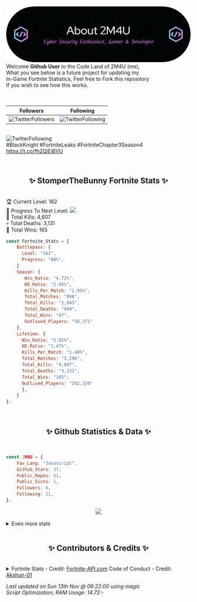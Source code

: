 
  ![Header](./src/github-banner.png)
  <br>
  Welcome **Github User** to the Code Land of 2M4U (me),<br>
  What you see below is a future project for updating my<br>
  In-Game Fortnite Statistics, Feel free to Fork this repository<br>
  If you wish to see how this works.
  <br><br>
  <br>
  
  | Followers  | Following |
  | ---------- |:---------:|
  | ![TwitterFollowers](https://img.shields.io/badge/Twitter%20Followers-80-blue)  | ![TwitterFollowing](https://img.shields.io/badge/Twitter%20Following-231-blue)  |


  <br>![TwitterFollowing](https://img.shields.io/badge/Latest%20Tweet--blue)<br>
  #BlackKnight #FortniteLeaks #FortniteChapter3Season4 https://t.co/fh2QlEiBVU
   
  <br><h2 align="center"> ✨ StomperTheBunny Fortnite Stats ✨</h2><br>
  🏆 Current Level: 162<br>
  🎉 Progress To Next Level: ![](https://geps.dev/progress/80)<br>
  🎯 Total Kills: 4,607<br>
  💀 Total Deaths: 3,131<br>
  👑 Total Wins: 165<br>

```js
const Fortnite_Stats = {
    Battlepass: {
      Level: "162",
      Progress: "80%",    
    }
    Season: { 
       Win_Ratio: "4.72%",
       KD_Ratio: "2.05%",
       Kills_Per_Match: "1.95%",
       Total_Matches: "996",
       Total_Kills: "1,943",
       Total_Deaths: "949",
       Total_Wins: "47",
       Outlived_Players: "58,371"
    },
    Lifetime: {
      Win_Ratio: "5.01%",
      KD_Ratio: "1.47%",
      Kills_Per_Match: "1.40%",
      Total_Matches: "3,296",
      Total_Kills: "4,607",
      Total_Deaths: "3,131",
      Total_Wins: "165",
      Outlived_Players: "202,320"
      },
    }
}; 
```


<br><h2 align="center"> ✨ Github Statistics & Data ✨</h2><br>

```js
const 2M4U = {
    Fav_Lang: "Javascript",
    Github_Stars: 37,
    Public_Repos: 61,
    Public_Gists: 1,
    Followers: 8,
    Following: 21,
}; 
```

<p align="center">
<img src="https://github-readme-streak-stats.herokuapp.com/?user=2M4U&theme=tokyonight">
</p>
<details>
  <summary>
      Even more stats
  </summary>
  <p align="center">
    <img src="https://github-profile-trophy.vercel.app/?username=2M4U&theme=dracula">
    <img src="https://github-readme-stats.vercel.app/api?username=2M4U&theme=tokyonight&count_private=true&show_icons=true&include_all_commits=true">
  </p>
</details>
<br><h2 align="center"> ✨ Contributors & Credits ✨</h2><br>
<details>
  <summary>
      Fortnite Stats - Credit: <a href="https://fortnite-api.com/?utm_source=github.com/2M4U/2M4U">Fortnite-API.com</a>
      Code of Conduct - Credit: <a href="https://github.com/Akshun-01">Akshun-01</a>
  </summary>
</details>

<!-- Last updated on Sun Nov 13 2022 06:22:00 GMT+0000 (Coordinated Universal Time) ;-;-->
<i>Last updated on  Sun 13th Nov @ 06:22:00 using magic<br>
Script Optimization; RAM Usage: 14.72</i>✨